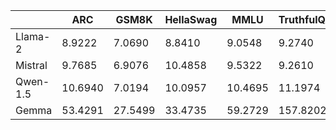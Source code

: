 |          | ARC     | GSM8K   | HellaSwag | MMLU    | TruthfulQA | WinoGrande |
|----------|---------|---------|-----------|---------|------------|------------|
| Llama-2  | 8.9222  | 7.0690  | 8.8410    | 9.0548  | 9.2740     | 10.8797    |
| Mistral  | 9.7685  | 6.9076  | 10.4858   | 9.5322  | 9.2610     | 12.5960    | 
| Qwen-1.5 | 10.6940 | 7.0194  | 10.0957   | 10.4695 | 11.1974    | 14.0220    |
| Gemma    | 53.4291 | 27.5499 | 33.4735   | 59.2729 | 157.8202   | 125.8388   |